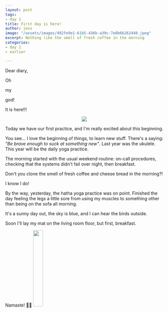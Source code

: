 ```yaml
---
layout: post
tags:
- day 1
title: First day is here!
author: jess
image: "/assets/images/492fe9e1-61b5-436b-a39c-7e0b6b262440.jpeg"
excerpt: Nothing like the smell of fresh coffee in the morning
categories:
- day 1
- earlier

---
```

Dear diary,

Oh

my

god!

It is here!!!

<center>
<img src="{{site.url}}{{site.baseurl}}/assets/images/d2341e58-2125-44bb-af0d-123b52bb0679.jpeg">
</center>

Today we have our first practice, and I'm really excited about this beginning.

You see... I love the beginning of things, to learn new stuff. There's a saying: _"Be brave enough to suck at something new"_. Last year was the ukulele. This year will be the daily yoga practice.

The morning started with the usual weekend routine: on-call procedures, checking that the systems didn't fail over night, then breakfast.

Don't you clone the smell of fresh coffee and cheese bread in the morning?!

I know I do!

By the way, yesterday, the hatha yoga practice was on point. Finished the day feeling the legs a little sore from using my muscles to something other than being on the sofa all morning.

It's a sunny day out, the sky is blue, and I can hear the birds outside.

Soon I'll lay my mat on the living room floor, but first, breakfast.

Namaste! 🧘‍♀️ <img width="25%" height="25%" src="{{site.url}}{{site.baseurl}}/assets/images/jess-signature.gif">
